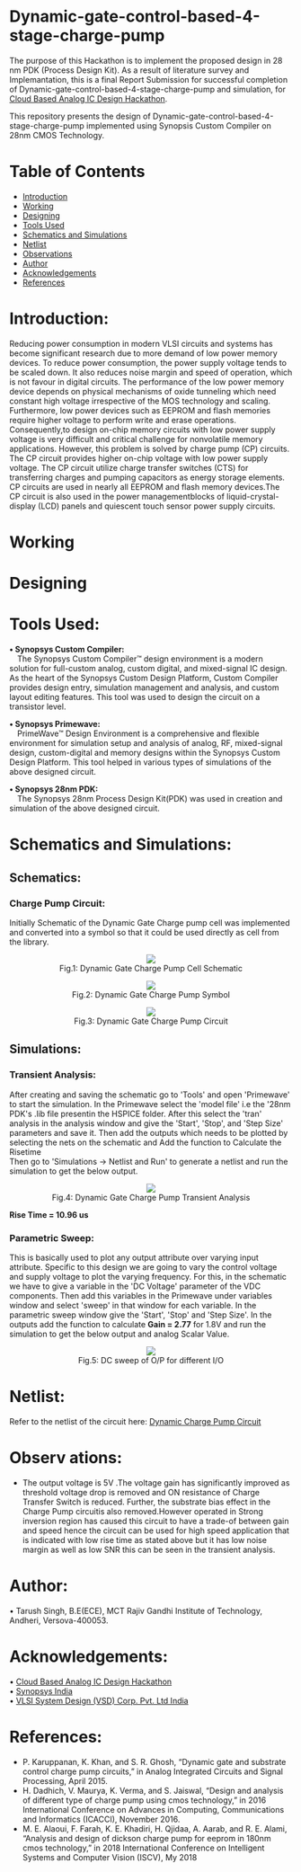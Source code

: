 # Dynamic-gate-control-based-4-stage-charge-pump
The purpose of this Hackathon is to implement the proposed design in 28 nm PDK (Process Design Kit).
As a result of literature survey and Implemantation, this is a final Report Submission for successful completion of Dynamic-gate-control-based-4-stage-charge-pump and simulation, for [Cloud Based Analog IC Design Hackathon](https://www.iith.ac.in/events/2022/02/15/Cloud-Based-Analog-IC-Design-Hackathon/).

This repository presents the design of Dynamic-gate-control-based-4-stage-charge-pump implemented using Synopsis Custom Compiler on 28nm CMOS Technology.

# Table of Contents
 * [Introduction](#introduction)
 * [Working](#working)
 * [Designing](#designing)
 * [Tools Used](#Tools-Used)
 * [Schematics and Simulations](#schematics-and-Simulations)
 * [Netlist](#netlist)
 * [Observations](#observations)
 * [Author](#author)
 * [Acknowledgements](#acknowledgements)
 * [References](#references)

# Introduction:

Reducing power consumption in modern VLSI circuits and systems has become significant research due to more demand of low power memory devices. To reduce power consumption, the power supply voltage tends to be scaled down. It also reduces noise margin and speed of operation, which is not favour in digital circuits. The performance of the low power memory device depends on physical mechanisms of oxide tunneling which need constant high voltage irrespective of the MOS technology and scaling. Furthermore, low power devices such as EEPROM and flash memories require higher voltage to perform write and erase operations. Consequently,to design on-chip memory circuits with low power supply voltage is very difficult and critical challenge for nonvolatile memory applications. However, this problem is solved by charge pump (CP) circuits. The CP circuit provides higher on-chip voltage with low power supply voltage. The CP circuit utilize charge transfer switches (CTS) for transferring charges and pumping capacitors as energy storage elements. CP circuits are used in nearly all EEPROM and flash memory devices.The CP circuit is also used in the power managementblocks of liquid-crystal-display (LCD) panels and quiescent touch sensor power supply circuits.

# Working

# Designing

# Tools Used:

<b>• Synopsys Custom Compiler:</b></br>
&emsp;The Synopsys Custom Compiler™ design environment is a modern solution for full-custom analog, custom digital, and mixed-signal IC design. As the heart of the Synopsys Custom Design Platform, Custom Compiler provides design entry, simulation management and analysis, and custom layout editing features. This tool was used to design the circuit on a transistor level.

<b>• Synopsys Primewave:</b></br>
&emsp;PrimeWave™ Design Environment is a comprehensive and flexible environment for simulation setup and analysis of analog, RF, mixed-signal design, custom-digital and memory designs within the Synopsys Custom Design Platform. This tool helped in various types of simulations of the above designed circuit.

<b>• Synopsys 28nm PDK:</b></br>
&emsp;The Synopsys 28nm Process Design Kit(PDK) was used in creation and simulation of the above designed circuit.

# Schematics and Simulations:

## Schematics:

### Charge Pump Circuit:
Initially Schematic of the Dynamic Gate Charge pump cell was implemented and converted into a symbol so that it could be used directly as cell from the library.
<p align="center">
  <img src="Images/Final_out_circuit_1.png"></br>
  Fig.1: Dynamic Gate Charge Pump Cell Schematic
</p>
<p align="center">
  <img src="Images/Final_out_symbol_symbol.png"></br>
  Fig.2: Dynamic Gate Charge Pump Symbol
</p>
<p align="center">
  <img src="Images/Final_out_symbol_symbol.png"></br>
  Fig.3: Dynamic Gate Charge Pump Circuit
</p>

## Simulations:
### Transient Analysis:
After creating and saving the schematic go to 'Tools' and open 'Primewave' to start the simulation. In the Primewave select the 'model file' i.e the '28nm PDK's .lib file presentin the HSPICE folder. After this select the 'tran' analysis in the analysis window and give the 'Start', 'Stop', and 'Step Size' parameters and save it. Then add the outputs which needs to be plotted by selecting the nets on the schematic and Add the function to Calculate the Risetime </br>
Then go to 'Simulations -> Netlist and Run' to generate a netlist and run the simulation to get the below output.
<p align="center">
  <img src="Images/differential_CSVCO_tran.png"></br>
  Fig.4: Dynamic Gate Charge Pump Transient Analysis
</p>
<b>Rise Time = 10.96 us </b>

### Parametric Sweep:
This is basically used to plot any output attribute over varying input attribute. Specific to this design we are going to vary the control voltage and supply voltage to plot the varying frequency. For this, in the schematic we have to give a variable in the 'DC Voltage' parameter of the VDC components. Then add this variables in the Primewave under variables window and select 'sweep' in that window for each variable. In the parametric sweep window give the 'Start', 'Stop' and 'Step Size'. In the outputs add the function to calculate <b>Gain = 2.77</b> for 1.8V and run the simulation to get the below output and analog Scalar Value.
<p align="center">
  <img src="Images/parametric_sweep_one variable.png"></br>
  Fig.5: DC sweep of O/P for different I/O
</p>

# Netlist:

Refer to the netlist of the circuit here: <a href='Dynamic_CP.cir'>Dynamic Charge Pump Circuit</a>

# Observ ations:
- The output voltage is 5V .The voltage gain has significantly improved as threshold voltage drop is removed and ON resistance of Charge Transfer Switch is reduced. Further, the substrate bias effect in the Charge Pump circuitis also removed.However operated in Strong inversion region has caused this circuit to have a trade-of between gain and speed hence the circuit can be used for high speed application that is indicated with low rise time as stated above but it has low noise margin as well as low SNR this can be seen in the transient analysis.

# Author:
• Tarush Singh, B.E(ECE), MCT Rajiv Gandhi Institute of Technology, Andheri, Versova-400053.

# Acknowledgements:
• <a href='https://www.iith.ac.in/events/2022/02/15/Cloud-Based-Analog-IC-Design-Hackathon/'>Cloud Based Analog IC Design Hackathon</a></br>
• <a href='https://www.synopsys.com/'>Synopsys India</a></br>
• <a href='https://www.vlsisystemdesign.com/'>VLSI System Design (VSD) Corp. Pvt. Ltd India</a></br>

# References:
- P. Karuppanan, K. Khan, and S. R. Ghosh, “Dynamic gate and substrate control charge pump circuits,” in Analog Integrated Circuits and Signal Processing, April 2015.
- H. Dadhich, V. Maurya, K. Verma, and S. Jaiswal, “Design and analysis of different type of charge pump using cmos technology,” in 2016 International Conference on Advances in Computing, Communications and Informatics (ICACCI), November 2016.
- M. E. Alaoui, F. Farah, K. E. Khadiri, H. Qjidaa, A. Aarab, and R. E. Alami, “Analysis and design of dickson charge pump for eeprom in 180nm cmos technology,” in 2018 International Conference on Intelligent Systems and Computer Vision (ISCV), My 2018
